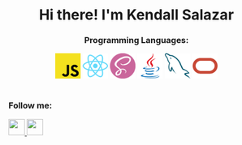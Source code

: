 <div align="center">
   <h1>Hi there! I'm Kendall Salazar</h1> 
</div>

<div align="center">
   <h3>Programming Languages:</h3>
   <img src="https://github.com/salazarkendall/salazarkendall/blob/master/images/js-logo.png" alt="Javascript" width="50" height="50" />
   <img src="https://github.com/salazarkendall/salazarkendall/blob/master/images/react-logo.png" alt="React" width="50" height="50" />
   <img src="https://github.com/salazarkendall/salazarkendall/blob/master/images/sass-logo.png" alt="Sass" width="50" height="50" />
   <img src="https://github.com/salazarkendall/salazarkendall/blob/master/images/java-logo.png" alt="Java" width="50" height="50" />
   <img src="https://github.com/salazarkendall/salazarkendall/blob/master/images/mysql-logo.png" alt="MySql" width="50" height="50" />
   <img src="https://github.com/salazarkendall/salazarkendall/blob/master/images/oracle-logo.png" alt="Oracle" width="50" height="50" />
</div>

<br>

<div align="center"></div>
   <h3>Follow me:</h3>
   <a href="https://www.linkedin.com/in/salazarkendall/">
      <img src="https://github.com/gauravghongde/social-icons/blob/master/PNG/White/LinkedIN_white.png" width="32" height="32"/>
   </a>
   <a href="mailto:kendallsalazarvargas@gmail.com">
      <img src="https://github.com/gauravghongde/social-icons/blob/master/PNG/White/Gmail_white.png" width="32" height="32"/>
   </a>
</div>
